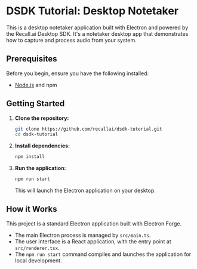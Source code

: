 # DSDK Tutorial: Desktop Notetaker

This is a desktop notetaker application built with Electron and powered by the Recall.ai Desktop SDK. It's a notetaker desktop app that demonstrates how to capture and process audio from your system.

## Prerequisites

Before you begin, ensure you have the following installed:

- [Node.js](https://nodejs.org/en) and npm

## Getting Started

1.  **Clone the repository:**

    ```bash
    git clone https://github.com/recallai/dsdk-tutorial.git
    cd dsdk-tutorial
    ```

2.  **Install dependencies:**

    ```bash
    npm install
    ```

3.  **Run the application:**

    ```bash
    npm run start
    ```

    This will launch the Electron application on your desktop.

## How it Works

This project is a standard Electron application built with Electron Forge.

- The main Electron process is managed by `src/main.ts`.
- The user interface is a React application, with the entry point at `src/renderer.tsx`.
- The `npm run start` command compiles and launches the application for local development.
